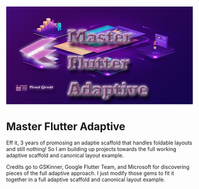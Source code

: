 ![thumbnail](./media/thumbnail.png)

# Master Flutter Adaptive

Eff it, 3 years of promosing an adaptie scaffold that handles foldable layouts and still nothing! So I am building up projects 
towards the full working adaptive scaffold and canonical layout example.

Credits go to GSKinner, Google Flutter Team, and Microsoft for discovering pieces of the full adaptive approach. I just modify those gems to fit it together in a full adaptive scaffold and canonical layout example.

